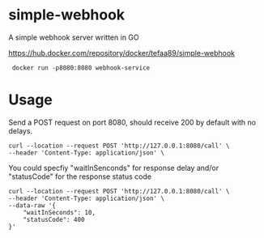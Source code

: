 # simple-webhook
A simple webhook server written in GO

https://hub.docker.com/repository/docker/tefaa89/simple-webhook
```
 docker run -p8080:8080 webhook-service
```

# Usage
Send a POST request on port 8080, should receive 200 by default with no delays.

```
curl --location --request POST 'http://127.0.0.1:8080/call' \
--header 'Content-Type: application/json' \
```
You could specfiy "waitInSenconds" for response delay and/or "statusCode" for the response status code
```
curl --location --request POST 'http://127.0.0.1:8080/call' \
--header 'Content-Type: application/json' \
--data-raw '{
    "waitInSeconds": 10,
    "statusCode": 400
}'
```
